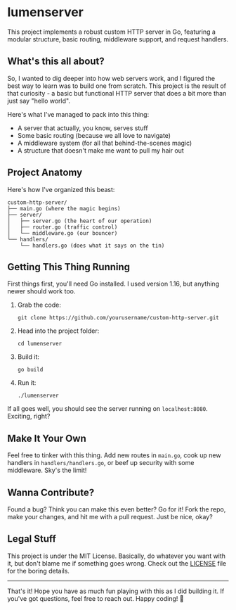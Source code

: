 # lumenserver

This project implements a robust custom HTTP server in Go, featuring a modular structure, basic routing, middleware support, and request handlers.

## What's this all about?

So, I wanted to dig deeper into how web servers work, and I figured the best way to learn was to build one from scratch. This project is the result of that curiosity - a basic but functional HTTP server that does a bit more than just say "hello world".

Here's what I've managed to pack into this thing:

- A server that actually, you know, serves stuff
- Some basic routing (because we all love to navigate)
- A middleware system (for all that behind-the-scenes magic)
- A structure that doesn't make me want to pull my hair out

## Project Anatomy

Here's how I've organized this beast:

```
custom-http-server/
├── main.go (where the magic begins)
├── server/
│   ├── server.go (the heart of our operation)
│   ├── router.go (traffic control)
│   └── middleware.go (our bouncer)
└── handlers/
    └── handlers.go (does what it says on the tin)
```

## Getting This Thing Running

First things first, you'll need Go installed. I used version 1.16, but anything newer should work too.

1. Grab the code:
   ```
   git clone https://github.com/yourusername/custom-http-server.git
   ```
2. Head into the project folder:
   ```
   cd lumenserver
   ```
3. Build it:
   ```
   go build
   ```
4. Run it:
   ```
   ./lumenserver
   ```

If all goes well, you should see the server running on `localhost:8080`. Exciting, right?


## Make It Your Own

Feel free to tinker with this thing. Add new routes in `main.go`, cook up new handlers in `handlers/handlers.go`, or beef up security with some middleware. Sky's the limit!

## Wanna Contribute?

Found a bug? Think you can make this even better? Go for it! Fork the repo, make your changes, and hit me with a pull request. Just be nice, okay?

## Legal Stuff

This project is under the MIT License. Basically, do whatever you want with it, but don't blame me if something goes wrong. Check out the [LICENSE](LICENSE) file for the boring details.

---

That's it! Hope you have as much fun playing with this as I did building it. If you've got questions, feel free to reach out. Happy coding! 🚀